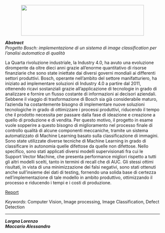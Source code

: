 <p align="center">
  <img width="400" height="100" src="https://upload.wikimedia.org/wikipedia/it/b/b7/Bosch.png">
</p>

_**Abstract**_ <br />
*Progetto Bosch: implementazione di un sistema di image classification per l’analisi automatica di qualità*

La Quarta rivoluzione industriale, la Industry 4.0, ha avuto una evoluzione dirompente da oltre dieci anni grazie all’enorme quantitativo di risorse finanziarie che sono state iniettate dai diversi governi mondiali ai differenti settori produttivi. Bosch, operante nell’ambito del settore manifatturiero, ha iniziato ad implementare soluzioni di Industry 4.0 a partire dal 2011, ottenendo ricavi sostanziali grazie all’applicazione di tecnologie in grado di analizzare e fornire un flusso costante di informazioni ai decisori aziendali. Sebbene il viaggio di trasformazione di Bosch sia già considerabile maturo, l’azienda ha costantemente bisogno di implementare nuove soluzioni tecnologiche in grado di ottimizzare i processi produttivi, riducendo il tempo che il prodotto necessita per passare dalla fase di ideazione e creazione a quello di produzione e di vendita. Per questo motivo, il progetto in esame vuole sopperire a questo bisogno di miglioramento nel processo finale di controllo qualità di alcune componenti meccaniche, tramite un sistema automatizzato di Machine Learning basato sulla classificazione di immagini. Sono state utilizzate diverse tecniche di Machine Learning in grado di classificare in autonomia quelle difettose da quelle non difettose. Nello specifico, sono stati applicati diversi modelli supervisionati fra cui le Support Vector Machine, che presenta performance migliori rispetto a tutti gli altri modelli scelti, tanto in termini di recall che di AUC. Gli stessi ottimi risultati, in vista di una minimizzazione dei falsi negativi, sono stati ottenuti anche sull’insieme dei dati di testing, fornendo una solida base di certezza nell’implementazione di tale modello in ambito produttivo, ottimizzando il processo e riducendo i tempi e i costi di produzione.

[Report](https://github.com/lorenzlorg/Industry-Lab-project/blob/main/IndustryLabReport.pdf)


*Keywords*: Computer Vision, Image processing, Image Classification, Defect Detection

***

_**Lorgna Lorenzo**_ <br />
_**Maccario Alessandro**_ 

